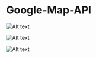 # Google-Map-API

![Alt text](/home/itlab/Music/Projects/gps_updated/EiffelSearch.png?raw=true "Eiffel Tower Search")

![Alt text](/home/itlab/Music/Projects/gps_updated/puneSearch.png?raw=true "Pune Search")

![Alt text](/home/itlab/Music/Projects/gps_updated/TajSearch.png?raw=true "Taj Mahal earch")
